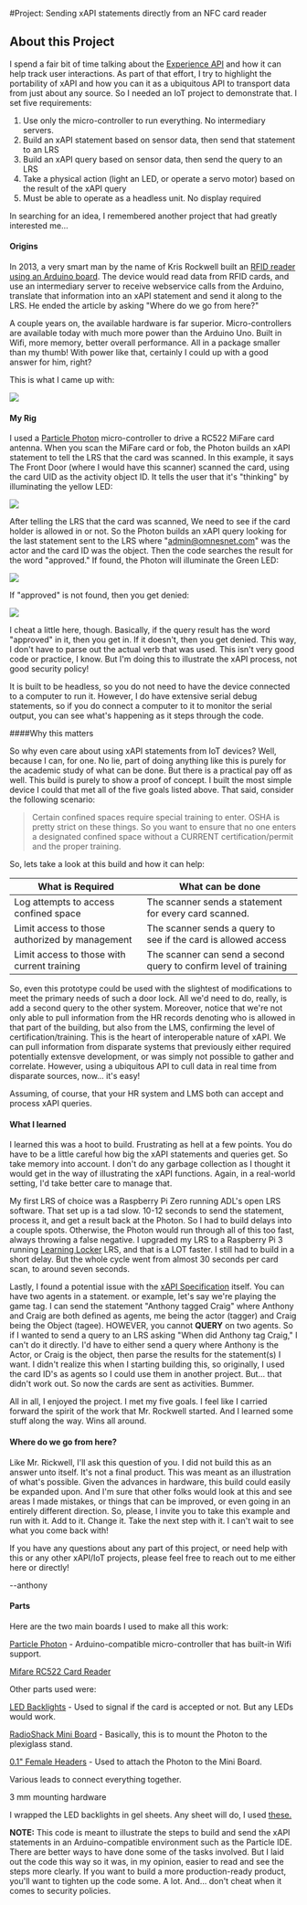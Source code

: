 #Project: Sending xAPI statements directly from an NFC card reader

## About this Project
I spend a fair bit of time talking about the [Experience API](https://www.adlnet.gov/adl-research/performance-tracking-analysis/experience-api/) and how it can help track user interactions.  As part of that effort, I try to highlight the portability of xAPI and how you can it as a ubiquitous API to transport data from just about any source.  So I needed an IoT project to demonstrate that.  I set five requirements:

1. Use only the micro-controller to run everything.  No intermediary servers.
2. Build an xAPI statement based on sensor data, then send that statement to an LRS
3. Build an xAPI query based on sensor data, then send the query to an LRS
4. Take a physical action (light an LED, or operate a servo motor) based on the result of the xAPI query
5. Must be able to operate as a headless unit.  No display required

In searching for an idea, I remembered another project that had greatly interested me...

#### Origins

In 2013, a very smart man by the name of Kris Rockwell built an [RFID reader using an Arduino board](http://www.hybrid-learning.com/labs/2013/01/08/using-arduino-to-report-experience-api-statements/).  The device would read data from RFID cards, and use an intermediary server to receive webservice calls from the Arduino, translate that information into an xAPI statement and send it along to the LRS.  He ended the article by asking "Where do we go from here?"

A couple years on, the available hardware is far superior.  Micro-controllers are available today with much more power than the Arduino Uno.  Built in Wifi, more memory, better overall performance.  All in a package smaller than my thumb!  With power like that, certainly I could up with a good answer for him, right?

This is what I came up with:

![](assets/scanner1.jpeg)

#### My Rig
I used a [Particle Photon](https://www.particle.io/prototype) micro-controller to drive a RC522 MiFare card antenna.  When you scan the MiFare card or fob, the Photon builds an xAPI statement to tell the LRS that the card was scanned.  In this example, it says The Front Door (where I would have this scanner) scanned the card, using the card UID as the activity object ID.  It tells the user that it's "thinking" by illuminating the yellow LED:

![](assets/thinking.jpeg)

After telling the LRS that the card was scanned, We need to see if the card holder is allowed in or not.  So the Photon builds an xAPI query looking for the last statement sent to the LRS where "admin@omnesnet.com" was the actor and the card ID was the object.  Then the code searches the result for the word "approved."  If found, the Photon will illuminate the Green LED:

![](assets/yes.jpeg)

If "approved" is not found, then you get denied:

![](assets/denied.jpeg)

I cheat a little here, though.  Basically, if the query result has the word "approved" in it, then you get in.  If it doesn't, then you get denied.   This way, I don't have to parse out the actual verb that was used.  This isn't very good code or practice, I know.  But I'm doing this to illustrate the xAPI process, not good security policy!

It is built to be headless, so you do not need to have the device connected to a computer to run it.  However, I do have extensive serial debug statements, so if you do connect a computer to it to monitor the serial output, you can see what's happening as it steps through the code.

####Why this matters

So why even care about using xAPI statements from IoT devices?  Well, because I can, for one.  No lie, part of doing anything like this is purely for the academic study of what can be done.  But there is a practical pay off as well.  This build is purely to show a proof of concept.  I built the most simple device I could that met all of the five goals listed above.  That said, consider the following scenario:

> Certain confined spaces require special training to enter.  OSHA is pretty strict on these things.  So you want to ensure that no one enters a designated confined space without a CURRENT certification/permit and the proper training.

So, lets take a look at this build and how it can help:

What is Required | What can be done
---------------|-----------------
Log attempts to access confined space | The scanner sends a statement for every card scanned.
Limit access to those authorized by management | The scanner sends a query to see if the card is allowed access
Limit access to those with current training | The scanner can send a second query to confirm level of training

So, even this prototype could be used with the slightest of modifications to meet the primary needs of such a door lock.  All we'd need to do, really, is add a second query to the other system.  Moreover, notice that we're not only able to pull information from the HR records denoting who is allowed in that part of the building, but also from the LMS, confirming the level of certification/training.  This is the heart of interoperable nature of xAPI.  We can pull information from disparate systems that previously either required potentially extensve development, or was simply not possible to gather and correlate.  However, using a ubiquitous API to cull data in real time from disparate sources, now... it's easy! 

Assuming, of course, that your HR system and LMS both can accept and process xAPI queries.

#### What I learned
I learned this was a hoot to build.  Frustrating as hell at a few points.  You do have to be a little careful how big the xAPI statements and queries get.  So take memory into account.  I don't do any garbage collection as I thought it would get in the way of illustrating the xAPI functions.  Again, in a real-world setting, I'd take better care to manage that.

My first LRS of choice was a Raspberry Pi Zero running ADL's open LRS software.  That set up is a tad slow.  10-12 seconds to send the statement, process it, and get a result back at the Photon.  So I had to build delays into a couple spots.  Otherwise, the Photon would run through all of this too fast, always throwing a false negative.  I upgraded my LRS to a Raspberry Pi 3 running [Learning Locker](http://docs.learninglocker.net/installation/) LRS, and that is a LOT faster.  I still had to build in a short delay.  But the whole cycle went from almost 30 seconds per card scan, to around seven seconds.

Lastly, I found a potential issue with the [xAPI Specification](https://github.com/adlnet/xAPI-Spec) itself.  You can have two agents in a statement.  or example, let's say we're playing the game tag.  I can send the statement "Anthony tagged Craig" where Anthony and Craig are both defined as agents, me being the actor (tagger) and Craig being the Object (tagee).  HOWEVER, you cannot **QUERY** on two agents.  So if I wanted to send a query to an LRS asking "When did Anthony tag Craig," I can't do it directly.  I'd have to either send a query where Anthony is the Actor, or Craig is the object, then parse the results for the statement(s) I want.  I didn't realize this when I starting building this, so originally, I used the card ID's as agents so I could use them in another project.  But... that didn't work out.  So now the cards are sent as activities.  Bummer.

All in all, I enjoyed the project.  I met my five goals.  I feel like I carried forward the spirit of the work that Mr. Rockwell started.  And I learned some stuff along the way.  Wins all around.

#### Where do we go from here?
Like Mr. Rickwell, I'll ask this question of you.  I did not build this as an answer unto itself.  It's not a final product.  This was meant as an illustration of what's possible.  Given the advances in hardware, this build could easily be expanded upon.  And I'm sure that other folks would look at this and see areas I made mistakes, or things that can be improved, or even going in an entirely different direction.  So, please, I invite you to take this example and run with it.  Add to it.  Change it.  Take the next step with it.  I can't wait to see what you come back with!

If you have any questions about any part of this project, or need help with this or any other xAPI/IoT projects, please feel free to reach out to me either here or directly!

--anthony



#### Parts

Here are the two main boards I used to make all this work:

[Particle Photon](https://store.particle.io/) - Arduino-compatible micro-controller that has built-in Wifi support.

[Mifare RC522 Card Reader](http://www.ebay.com/itm/Mifare-RC522-Card-Read-Antenna-RF-Module-RFID-Reader-IC-Card-Proximity-Module-/311563538690)


Other parts used were:

[LED Backlights](https://www.adafruit.com/products/1622) - Used to signal if the card is accepted or not.  But any LEDs would work.

[RadioShack Mini Board](https://www.radioshack.com/products/dual-mini-board) - Basically, this is to mount the Photon to the plexiglass stand.

[0.1" Female Headers](https://www.adafruit.com/products/598) - Used to attach the Photon to the Mini Board.

Various leads to connect everything together.

3 mm mounting hardware

I wrapped the LED backlights in gel sheets.  Any sheet will do, I used [these.](http://www.amazon.com/dp/B00W93FQNM/ref=cm_sw_su_dp)


**NOTE:**  This code is meant to illustrate the steps to build and send the xAPI statements in an Arduino-compatible environment such as the Particle IDE.  There are better ways to have done some of the tasks involved.  But I laid out the code this way so it was, in my opinion, easier to read and see the steps more clearly.  If you want to build a more production-ready product, you'll want to tighten up the code some.  A lot.  And... don't cheat when it comes to security policies.
